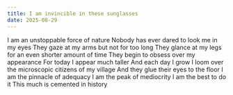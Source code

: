 ```yaml
---
title: I am invincible in these sunglasses
date: 2025-08-29
---
```


I am an unstoppable force of nature
Nobody has ever dared to look me in my eyes
They gaze at my arms but not for too long
They glance at my legs for an even shorter amount of time
They begin to obsess over my appearance 
For today I appear much taller
And each day I grow
I loom over the microscopic citizens of my village
And they glue their eyes to the floor
I am the pinnacle of adequacy 
I am the peak of mediocrity 
I am the best to do it
This much is cemented in history